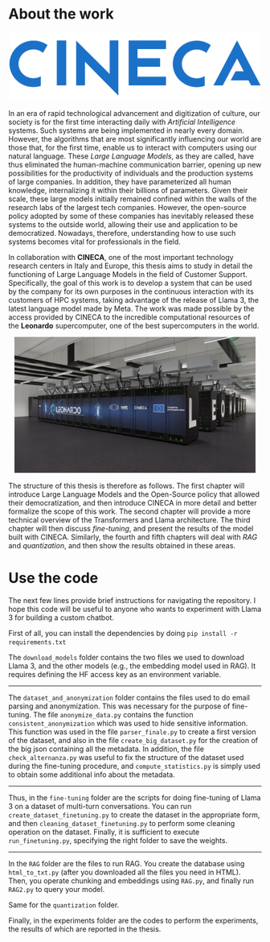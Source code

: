 # About the work

<div align="center">
  <img src="cineca_logo.png" alt="Cineca Logo" width="500"/>
</div>  

In an era of rapid technological advancement and digitization of culture, our society is for the first time interacting daily with *Artificial Intelligence* systems. Such systems are being implemented in nearly every domain. However, the algorithms that are most significantly influencing our world are those that, for the first time, enable us to interact with computers using our natural language. These *Large Language Models*, as they are called, have thus eliminated the human-machine communication barrier, opening up new possibilities for the productivity of individuals and the production systems of large companies. In addition, they have parameterized all human knowledge, internalizing it within their billions of parameters.
Given their scale, these large models initially remained confined within the walls of the research labs of the largest tech companies. However, the open-source policy adopted by some of these companies has inevitably released these systems to the outside world, allowing their use and application to be democratized. Nowadays, therefore, understanding how to use such systems becomes vital for professionals in the field. 

In collaboration with **CINECA**, one of the most important technology research centers in Italy and Europe, this thesis aims to study in detail the functioning of Large Language Models in the field of Customer Support. Specifically, the goal of this work is to develop a system that can be used by the company for its own purposes in the continuous interaction with its customers of HPC systems, taking advantage of the release of Llama 3, the latest language model made by Meta. The work was made possible by the access provided by CINECA to the incredible computational resources of the **Leonardo** supercomputer, one of the best supercomputers in the world.

<div align="center">
  <img src="leonardo.jpg" alt="Leonardo Supercomputer" width="480"/>
</div>  


The structure of this thesis is therefore as follows. The first chapter will introduce Large Language Models and the Open-Source policy that allowed their democratization, and then introduce CINECA in more detail and better formalize the scope of this work. The second chapter will provide a more technical overview of the Transformers and Llama architecture. The third chapter will then discuss *fine-tuning*, and present the results of the model built with CINECA. Similarly, the fourth and fifth chapters will deal with *RAG* and *quantization*, and then show the results obtained in these areas.

# Use the code

The next few lines provide brief instructions for navigating the repository. I hope this code will be useful to anyone who wants to experiment with Llama 3 for building a custom chatbot.

First of all, you can install the dependencies by doing `pip install -r requirements.txt`

The `download_models` folder contains the two files we used to download Llama 3, and the other models (e.g., the embedding model used in RAG). It requires defining the HF access key as an environment variable.
_______

The `dataset_and_anonymization` folder contains the files used to do email parsing and anonymization. This was necessary for the purpose of fine-tuning. The file `anonymize_data.py` contains the function `consistent_anonymization` which was used to hide sensitive information. This function was used in the file `parser_finale.py` to create a first version of the dataset, and also in the file `create_big_dataset.py` for the creation of the big json containing all the metadata. In addition, the file `check_alternanza.py` was useful to fix the structure of the dataset used during the fine-tuning procedure, and `compute_statistics.py` is simply used to obtain some additional info about the metadata.
_______

Thus, in the `fine-tuning` folder are the scripts for doing fine-tuning of Llama 3 on a dataset of multi-turn conversations. You can run `create_dataset_finetuning.py` to create the dataset in the appropriate form, and then `cleaning_dataset_finetuning.py` to perform some cleaning operation on the dataset. Finally, it is sufficient to execute `run_finetuning.py`, specifying the right folder to save the weights.
_______


In the `RAG` folder are the files to run RAG. You create the database using `html_to_txt.py` (after you downloaded all the files you need in HTML). Then, you operate chunking and embeddings using `RAG.py`, and finally run `RAG2.py` to query your model.

Same for the `quantization` folder.

Finally, in the experiments folder are the codes to perform the experiments, the results of which are reported in the thesis.